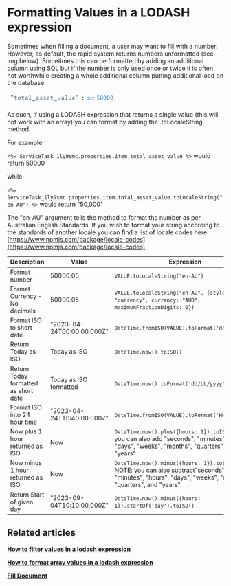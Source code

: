 # Formatting Values in a LODASH expression

Sometimes when filling a document, a user may want to fill with a number. However, as default, the rapid system returns numbers unformatted (see img below). Sometimes this can be formatted by adding an additional column using SQL but if the number is only used once or twice it is often not worthwhile creating a whole additional column putting additional load on the database.

![image-1674000852384.png](./downloaded_image_1705285495298.png)

As such, if using a LODASH expression that returns a single value (this will not work with an array) you can format by adding the .toLocaleString method.

For example:

`<%= ServiceTask_1ly9smc.properties.item.total_asset_value %>` would return 50000

while

`<%= ServiceTask_1ly9smc.properties.item.total_asset_value.toLocaleString("en-AU") %>` would return "50,000"

The "en-AU" argument tells the method to format the number as per Australian English Standards. If you wish to format your string according to the standards of another locale you can find a list of locale codes here: [https://www.npmjs.com/package/locale-codes](https://www.npmjs.com/package/locale-codes)

| Description | Value | Expression | Result |
| --- | --- | --- | --- |
| Format number | 50000.05 | `VALUE.toLocaleString("en-AU")` | `"50,000.05"` |
| Format Currency - No decimals | 50000.05 | `VALUE.toLocaleString("en-AU", {style: "currency", currency: "AUD", maximumFractionDigits: 0})` | "$50,000" |
| Format ISO to short date | "2023-04-24T00:00:00.000Z" | `DateTime.fromISO(VALUE).toFormat('dd/LL/yyyy')` | 	"24/04/2023" |
| Return Today as ISO | Today as ISO | `DateTime.now().toISO()` | 	"2023-09-04T00:00:00.000Z" | 
| Return Today formatted as short date | Today as ISO formatted | `DateTime.now().toFormat('dd/LL/yyyy')` | 	"04/09/2023" | 
| Format ISO into 24 hour time | "2023-04-24T10:40:00.000Z" | `DateTime.fromISO(VALUE).toFormat('HH:mm')` | "10:40" |
| Now plus 1 hour returned as ISO | Now | `DateTime.now().plus({hours: 1}).toISO()` NOTE: you can also add "seconds", "minutes", "hours", "days", "weeks", "months", "quarters", and "years" | NA |
| Now minus 1 hour returned as ISO | Now | `DateTime.now().minus({hours: 1}).toISO()` NOTE: you can also subtract"seconds", "minutes", "hours", "days", "weeks", "months", "quarters", and "years" | NA |
| Return Start of given day | "2023-09-04T10:10:00.000Z" | `DateTime.now().minus({hours: 1}).startOf('day').toISO()` | "2023-09-04T00:00:00.000Z" |


## **Related articles**

[**How to filter values in a lodash expression**](https://docs.rapidplatform.com/books/workflow-keyper/page/how-to-filter-values-in-a-lodash-expression)

[**How to format array values in a lodash expression**](https://docs.rapidplatform.com/books/workflow-keyper/page/how-to-format-array-values-in-a-lodash-expression)

[**Fill Document**](https://docs.rapidplatform.com/books/workflow-keyper/page/fill-document)